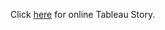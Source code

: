 Click [here](https://public.tableau.com/app/profile/hajar1648/viz/Movies_Final_Project/TheStory) for online Tableau Story.
